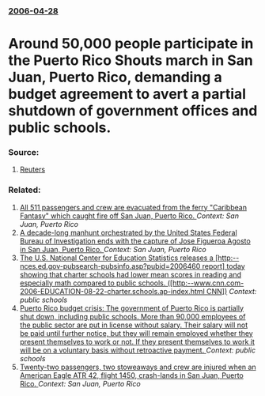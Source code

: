### [2006-04-28](/news/2006/04/28/index.md)

#  Around 50,000 people participate in the Puerto Rico Shouts march in San Juan, Puerto Rico, demanding a budget agreement to avert a partial shutdown of government offices and public schools. 




### Source:

1. [Reuters](http://www.alertnet.org/thenews/newsdesk/N28291933.htm)

### Related:

1. [All 511 passengers and crew are evacuated from the ferry "Caribbean Fantasy" which caught fire off San Juan, Puerto Rico. ](/news/2016/08/17/all-511-passengers-and-crew-are-evacuated-from-the-ferry-caribbean-fantasy-which-caught-fire-off-san-juan-puerto-rico.md) _Context: San Juan, Puerto Rico_
2. [A decade-long manhunt orchestrated by the United States Federal Bureau of Investigation ends with the capture of Jose Figueroa Agosto in San Juan, Puerto Rico. ](/news/2010/07/18/a-decade-long-manhunt-orchestrated-by-the-united-states-federal-bureau-of-investigation-ends-with-the-capture-of-josa-c-figueroa-agosto-in-sa.md) _Context: San Juan, Puerto Rico_
3. [ The U.S. National Center for Education Statistics releases a [http:--nces.ed.gov-pubsearch-pubsinfo.asp?pubid=2006460 report] today showing that charter schools had lower mean scores in reading and especially math compared to public schools. ([http:--www.cnn.com-2006-EDUCATION-08-22-charter.schools.ap-index.html CNN])](/news/2006/08/22/the-u-s-national-center-for-education-statistics-releases-a-http-nces-ed-gov-pubsearch-pubsinfo-asp-pubid-2006460-report-today-showing.md) _Context: public schools_
4. [ Puerto Rico budget crisis: The government of Puerto Rico is partially shut down, including public schools. More than 90,000 employees of the public sector are put in license without salary. Their salary will not be paid until further notice, but they will remain employed whether they present themselves to work or not. If they present themselves to work it will be on a voluntary basis without retroactive payment. ](/news/2006/05/1/puerto-rico-budget-crisis-the-government-of-puerto-rico-is-partially-shut-down-including-public-schools-more-than-90-000-employees-of-th.md) _Context: public schools_
5. [ Twenty-two passengers, two stoweaways and crew are injured when an American Eagle ATR 42, flight 1450, crash-lands in San Juan, Puerto Rico. ](/news/2004/05/9/twenty-two-passengers-two-stoweaways-and-crew-are-injured-when-an-american-eagle-atr-42-flight-1450-crash-lands-in-san-juan-puerto-rico.md) _Context: San Juan, Puerto Rico_
